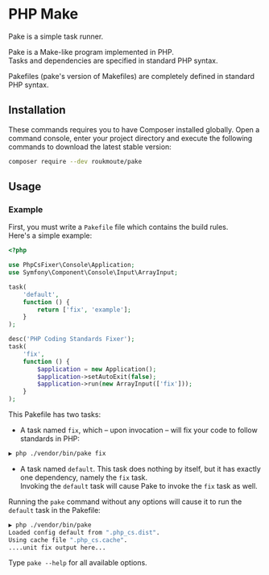 # PHP Make

Pake is a simple task runner.

Pake is a Make-like program implemented in PHP.  
Tasks and dependencies are specified in standard PHP syntax.

Pakefiles (pake's version of Makefiles) are completely defined in standard PHP syntax.

## Installation

These commands requires you to have Composer installed globally.
Open a command console, enter your project directory and execute the following 
commands to download the latest stable version:

```sh
composer require --dev roukmoute/pake
```

## Usage

### Example

First, you must write a `Pakefile` file which contains the build rules.  
Here's a simple example:

```php
<?php

use PhpCsFixer\Console\Application;
use Symfony\Component\Console\Input\ArrayInput;

task(
    'default',
    function () {
        return ['fix', 'example'];
    }
);

desc('PHP Coding Standards Fixer');
task(
    'fix',
    function () {
        $application = new Application();
        $application->setAutoExit(false);
        $application->run(new ArrayInput(['fix']));
    }
);
```

This Pakefile has two tasks:

- A task named `fix`, which – upon invocation – will fix your code to follow 
standards in PHP:
```sh
▶ php ./vendor/bin/pake fix
```
- A task named `default`. This task does nothing by itself, but it has exactly 
one dependency, namely the `fix` task.  
Invoking the `default` task will cause Pake to invoke the `fix` task as well.

Running the `pake` command without any options will cause it to run the 
`default` task in the Pakefile:

```sh
▶ php ./vendor/bin/pake
Loaded config default from ".php_cs.dist".
Using cache file ".php_cs.cache".
....unit fix output here...
```

Type `pake --help` for all available options.